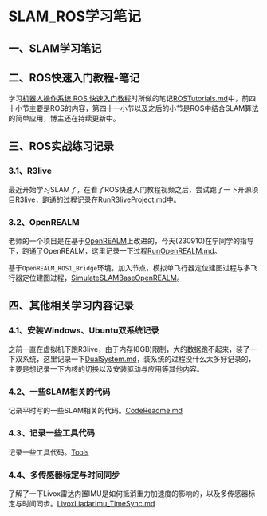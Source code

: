 <!--
 * @Author       : Bingqiang Zhou
 * @Date         : 2023-07-09 22:20:38
 * @LastEditors  : Bingqiang Zhou
 * @LastEditTime : 2023-09-11 00:32:30
 * @Description  : 
-->

# SLAM_ROS学习笔记

## 一、SLAM学习笔记

## 二、ROS快速入门教程-笔记

学习[机器人操作系统 ROS 快速入门教程](https://space.bilibili.com/411541289/channel/collectiondetail?sid=693700)时所做的笔记[ROSTutorials.md](./Files/ROSTutorials.md)中，前四十小节主要是ROS的内容，第四十一小节以及之后的小节是ROS中结合SLAM算法的简单应用，博主还在持续更新中。

## 三、ROS实战练习记录

### 3.1、R3live

最近开始学习SLAM了，在看了ROS快速入门教程视频之后，尝试跑了一下开源项目[R3live](https://github.com/hku-mars/r3live)，跑通的过程记录在[RunR3liveProject.md](./Files/RunR3liveProject.md)中。

### 3.2、OpenREALM

老师的一个项目是在基于[OpenREALM](https://github.com/laxnpander/OpenREALM)上改进的，今天(230910)在宁同学的指导下，跑通了OpenREALM，这里记录一下过程[RunOpenREALM.md](./Files/RunOpenREALM.md)。

基于`OpenREALM_ROS1_Bridge`环境，加入节点，模拟单飞行器定位建图过程与多飞行器定位建图过程，[SimulateSLAMBaseOpenREALM](./Files/SimulateSLAMBaseOpenREALM.md)。

## 四、其他相关学习内容记录

### 4.1、安装Windows、Ubuntu双系统记录

之前一直在虚拟机下跑R3live，由于内存(8GB)限制，大的数据跑不起来，装了一下双系统，这里记录一下[DualSystem.md](./Files/DualSystem.md)，装系统的过程没什么太多好记录的，主要是想记录一下内核的切换以及安装驱动与应用等其他内容。

### 4.2、一些SLAM相关的代码

记录平时写的一些SLAM相关的代码。[CodeReadme.md](./Codes/CodeReadme.md)

### 4.3、记录一些工具代码

记录一些工具代码。[Tools](./Files/Tools.md)

### 4.4、多传感器标定与时间同步

了解了一下Livox雷达内置IMU是如何抵消重力加速度的影响的，以及多传感器标定与时间同步。[LivoxLiadarImu_TimeSync.md](./Files/LivoxLiadarImu_TimeSync.md)
